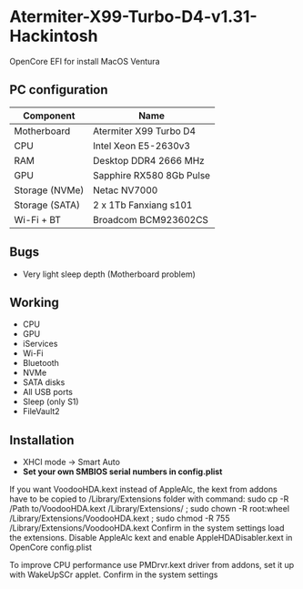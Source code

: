 # Atermiter-X99-Turbo-D4-v1.31-Hackintosh
OpenCore EFI for install MacOS Ventura

## PC configuration
| Component | Name |
| - | - |
| Motherboard | Atermiter X99 Turbo D4 |
| CPU | Intel Xeon E5-2630v3 |
| RAM | Desktop DDR4 2666 MHz |
| GPU | Sapphire RX580 8Gb Pulse | 
| Storage (NVMe) | Netac NV7000 |
| Storage (SATA) | 2 x 1Tb Fanxiang s101 |
| Wi-Fi + BT | Broadcom BCM923602CS |

## Bugs
* Very light sleep depth (Motherboard problem)

## Working
* CPU
* GPU
* iServices
* Wi-Fi
* Bluetooth
* NVMe
* SATA disks
* All USB ports
* Sleep (only S1)
* FileVault2
  

## Installation
* XHCI mode -> Smart Auto
* **Set your own SMBIOS serial numbers in config.plist**

If you want VoodooHDA.kext instead of AppleAlc, the kext from addons have to be copied to /Library/Extensions folder with command:
sudo cp -R /Path to/VoodooHDA.kext /Library/Extensions/ ; sudo chown -R root:wheel /Library/Extensions/VoodooHDA.kext ; sudo chmod -R 755  /Library/Extensions/VoodooHDA.kext
Confirm in the system settings load the extensions.
Disable AppleAlc kext and enable AppleHDADisabler.kext in OpenCore config.plist


To improve CPU performance use PMDrvr.kext driver from addons, set it up with WakeUpSCr applet.
Confirm in the system settings

